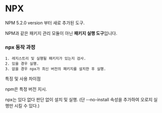 # NPX

NPM 5.2.0 version 부터 새로 추가된 도구.

NPM과 같은 패키지 관리 모듈이 아닌 **패키지 실행 도구**입니다.



### npx 동작 과정

```
1. 레지스트리 및 실행될 패키지가 있는지 검사.
2. 있을 경우 실행.
3. 없을 경우 npx가 최신 버전의 패키지를 설치한 후 실행.
```



특징 및 사용 차이점

npm은 특정 버전 지시.

npx는 있다 없다 판단 없이 설치 및 실행. (단 --no-install 속성을 추가하여 오로지 실행만 시킬 수 있다.)
